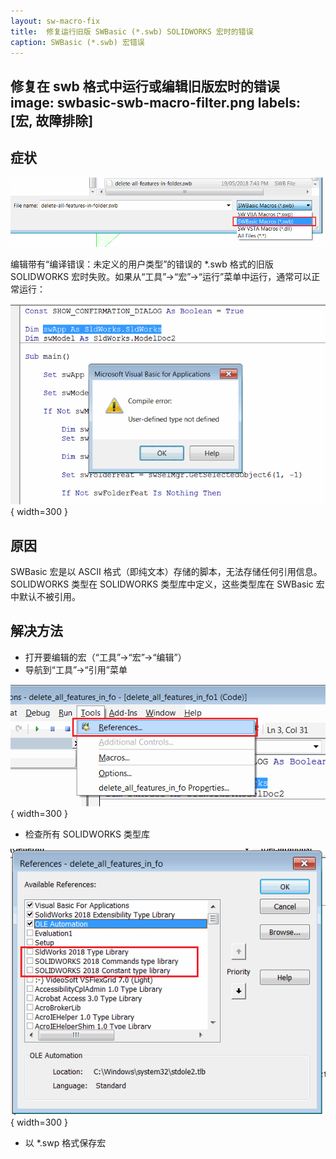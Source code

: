 ```yaml
---
layout: sw-macro-fix
title:  修复运行旧版 SWBasic (*.swb) SOLIDWORKS 宏时的错误
caption: SWBasic (*.swb) 宏错误
---
```

 修复在 swb 格式中运行或编辑旧版宏时的错误
image: swbasic-swb-macro-filter.png
labels: [宏, 故障排除]
---
## 症状

![选择 SWBasic 宏 (*.swb)](swbasic-swb-macro-filter.png)

编辑带有“编译错误：未定义的用户类型”的错误的 *.swb 格式的旧版 SOLIDWORKS 宏时失败。如果从“工具”->“宏”->“运行”菜单中运行，通常可以正常运行：

![编译错误：未定义的用户类型](swb-macro-user-defined-type-not-defined-error.png){ width=300 }

## 原因

SWBasic 宏是以 ASCII 格式（即纯文本）存储的脚本，无法存储任何引用信息。SOLIDWORKS 类型在 SOLIDWORKS 类型库中定义，这些类型库在 SWBasic 宏中默认不被引用。

## 解决方法

* 打开要编辑的宏（“工具”->“宏”->“编辑”）
* 导航到“工具”->“引用”菜单

![VBA 编辑器中的引用菜单](vba-tools-references.png){ width=300 }

* 检查所有 SOLIDWORKS 类型库

![VBA 引用对话框中的 SOLIDWORKS 类型库](vba-sw-references.png){ width=300 }

* 以 *.swp 格式保存宏